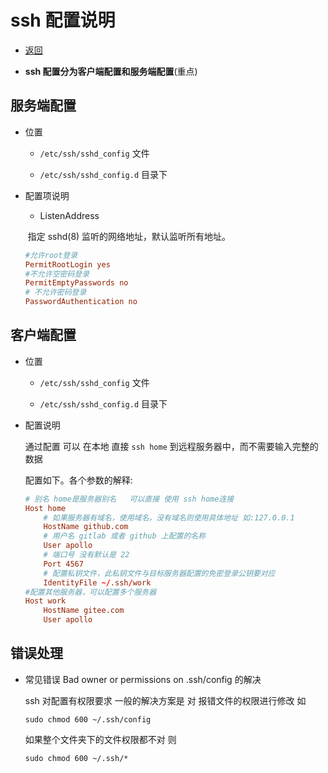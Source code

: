 # ssh 配置说明

- [返回](./README.md)

- **ssh 配置分为客户端配置和服务端配置**(重点)

## 服务端配置

- 位置

  - `/etc/ssh/sshd_config` 文件

  - `/etc/ssh/sshd_config.d` 目录下

- 配置项说明

  - ListenAddress

  ​ 指定 sshd(8) 监听的网络地址，默认监听所有地址。

  ```conf
  #允许root登录
  PermitRootLogin yes
  #不允许空密码登录
  PermitEmptyPasswords no
  # 不允许密码登录
  PasswordAuthentication no
  ```

## 客户端配置

- 位置

  - `/etc/ssh/sshd_config` 文件

  - `/etc/ssh/sshd_config.d` 目录下

- 配置说明

  通过配置 可以 在本地 直接 `ssh home` 到远程服务器中，而不需要输入完整的数据

  配置如下。各个参数的解释:

  ```conf
  # 别名 home是服务器别名   可以直接 使用 ssh home连接
  Host home
      # 如果服务器有域名，使用域名，没有域名则使用具体地址 如:127.0.0.1
      HostName github.com
      # 用户名 gitlab 或者 github 上配置的名称
      User apollo
      # 端口号 没有默认是 22
      Port 4567
      # 配置私钥文件，此私钥文件与目标服务器配置的免密登录公钥要对应
      IdentityFile ~/.ssh/work
  #配置其他服务器，可以配置多个服务器
  Host work
      HostName gitee.com
      User apollo
  ```

## 错误处理

- 常见错误 Bad owner or permissions on .ssh/config 的解决

  ssh 对配置有权限要求 一般的解决方案是 对 报错文件的权限进行修改 如

  `sudo chmod 600 ~/.ssh/config`

  如果整个文件夹下的文件权限都不对 则

  `sudo chmod 600 ~/.ssh/*`
